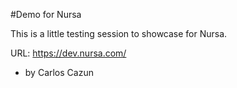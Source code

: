 #Demo for Nursa

This is a little testing session to showcase for Nursa.

URL: https://dev.nursa.com/

- by Carlos Cazun